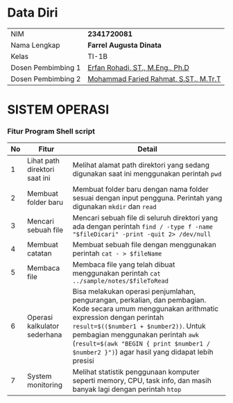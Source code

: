 # Data Diri

| | |
| -- | -- |
| NIM | **2341720081** |
| Nama Lengkap | **Farrel Augusta Dinata** |
| Kelas | TI-1B |
| Dosen Pembimbing 1 | [Erfan Rohadi, ST., M.Eng., Ph.D](https://scholar.google.co.id/citations?user=i9ivLAkAAAAJ&hl=id) |
| Dosen Pembimbing 2 | [Mohammad Faried Rahmat, S.ST., M.Tr.T](https://github.com/fariedrahmat) |

# SISTEM OPERASI
### Fitur Program Shell script

|**No**| **Fitur** | **Detail** |
|--|--|--|
| 1 | Lihat path direktori saat ini | Melihat alamat path direktori yang sedang digunakan saat ini menggunakan perintah `pwd` |
| 2 | Membuat folder baru | Membuat folder baru dengan nama folder sesuai dengan input pengguna. Perintah yang digunakan `mkdir` dan `read` |
| 3 | Mencari sebuah file | Mencari sebuah file di seluruh direktori yang ada dengan perintah `find / -type f -name "$fileDicari" -print -quit 2> /dev/null` |
| 4 | Membuat catatan | Membuat sebuah file dengan menggunakan perintah `cat - > $fileName` |
| 5 | Membaca file | Membaca file yang telah dibuat menggunakan perintah `cat ../sample/notes/$fileToRead` |
| 6 | Operasi kalkulator sederhana | Bisa melakukan operasi penjumlahan, pengurangan, perkalian, dan pembagian. Kode secara umum menggunakan arithmatic expression dengan perintah `result=$(($number1 + $number2))`. Untuk pembagian menggunakan perintah `awk` (`result=$(awk "BEGIN { print $number1 / $number2 }")`) agar hasil yang didapat lebih presisi |
| 7 | System monitoring | Melihat statistik penggunaan komputer seperti memory, CPU, task info, dan masih banyak lagi dengan perintah `htop` |